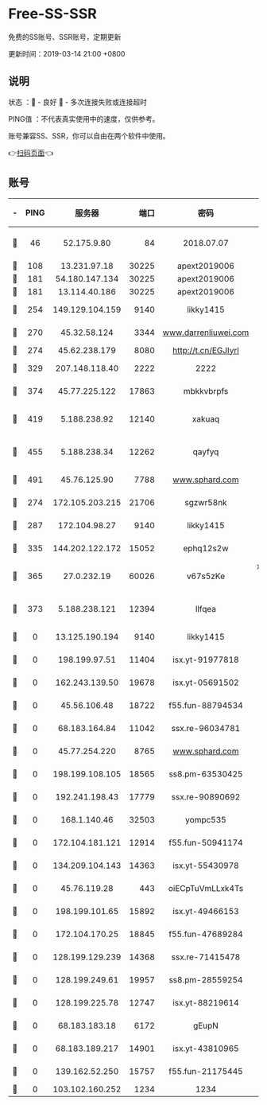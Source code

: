 # Free-SS-SSR

免费的SS账号、SSR账号，定期更新

更新时间：2019-03-14 21:00 +0800

## 说明

状态     ：🙂 - 良好 🙁 - 多次连接失败或连接超时

PING值   ：不代表真实使用中的速度，仅供参考。

账号兼容SS、SSR，你可以自由在两个软件中使用。

👉[扫码页面](https://liesauer.github.io/Free-SS-SSR/)👈

## 账号

|-|PING|服务器|端口|密码|加密方式|区域|
|:----:|:----:|:-----:|-----:|:----:|:----:|:----:|
|🙂|46|52.175.9.80|84|2018.07.07|chacha20-ietf-poly1305|HK|
|🙂|108|13.231.97.18|30225|apext2019006|chacha20|JP|
|🙂|181|54.180.147.134|30225|apext2019006|chacha20|KR|
|🙂|181|13.114.40.186|30225|apext2019006|chacha20|JP|
|🙂|254|149.129.104.159|9140|likky1415|aes-256-cfb|HK|
|🙂|270|45.32.58.124|3344|www.darrenliuwei.com|aes-256-cfb|JP|
|🙂|274|45.62.238.179|8080|http://t.cn/EGJIyrl|rc4-md5|CA|
|🙂|329|207.148.118.40|2222|2222|aes-256-cfb|SG|
|🙂|374|45.77.225.122|17863|mbkkvbrpfs|aes-256-cfb|GB|
|🙂|419|5.188.238.92|12140|xakuaq|chacha20-ietf-poly1305|BR|
|🙂|455|5.188.238.34|12262|qayfyq|chacha20-ietf-poly1305|BR|
|🙂|491|45.76.125.90|7788|www.sphard.com|aes-256-cfb|AU|
|🙂|274|172.105.203.215|21706|sgzwr58nk|aes-256-cfb|JP|
|🙂|287|172.104.98.27|9140|likky1415|aes-256-cfb|JP|
|🙂|335|144.202.122.172|15052|ephq12s2w|aes-256-cfb|US|
|🙂|365|27.0.232.19|60026|v67s5zKe|xchacha20-ietf-poly1305|HK|
|🙂|373|5.188.238.121|12394|llfqea|chacha20-ietf-poly1305|BR|
|🙁|0|13.125.190.194|9140|likky1415|aes-256-cfb|KR|
|🙁|0|198.199.97.51|11404|isx.yt-91977818|aes-256-cfb|US|
|🙁|0|162.243.139.50|19678|isx.yt-05691502|aes-256-cfb|US|
|🙁|0|45.56.106.48|18722|f55.fun-88794534|aes-256-cfb|US|
|🙁|0|68.183.164.84|11042|ssx.re-96034781|aes-256-cfb|US|
|🙁|0|45.77.254.220|8765|www.sphard.com|aes-256-cfb|SG|
|🙁|0|198.199.108.105|18565|ss8.pm-63530425|aes-256-cfb|US|
|🙁|0|192.241.198.43|17779|ssx.re-90890692|aes-256-cfb|US|
|🙁|0|168.1.140.46|32503|yompc535|aes-256-cfb|AU|
|🙁|0|172.104.181.121|12914|f55.fun-50941174|aes-256-cfb|SG|
|🙁|0|134.209.104.143|14363|isx.yt-55430978|aes-256-cfb|SG|
|🙁|0|45.76.119.28|443|oiECpTuVmLLxk4Ts|aes-256-cfb|AU|
|🙁|0|198.199.101.65|15892|isx.yt-49466153|aes-256-cfb|US|
|🙁|0|172.104.170.25|18845|f55.fun-47689284|aes-256-cfb|SG|
|🙁|0|128.199.129.239|14368|ssx.re-71415478|aes-256-cfb|SG|
|🙁|0|128.199.249.61|19957|ss8.pm-28559254|aes-256-cfb|SG|
|🙁|0|128.199.225.78|12747|isx.yt-88219614|aes-256-cfb|SG|
|🙁|0|68.183.183.18|6172|gEupN|aes-256-cfb|SG|
|🙁|0|68.183.189.217|14901|isx.yt-43810965|aes-256-cfb|SG|
|🙁|0|139.162.52.250|15757|f55.fun-21175445|aes-256-cfb|SG|
|🙁|0|103.102.160.252|1234|1234|rc4-md5|JP|
